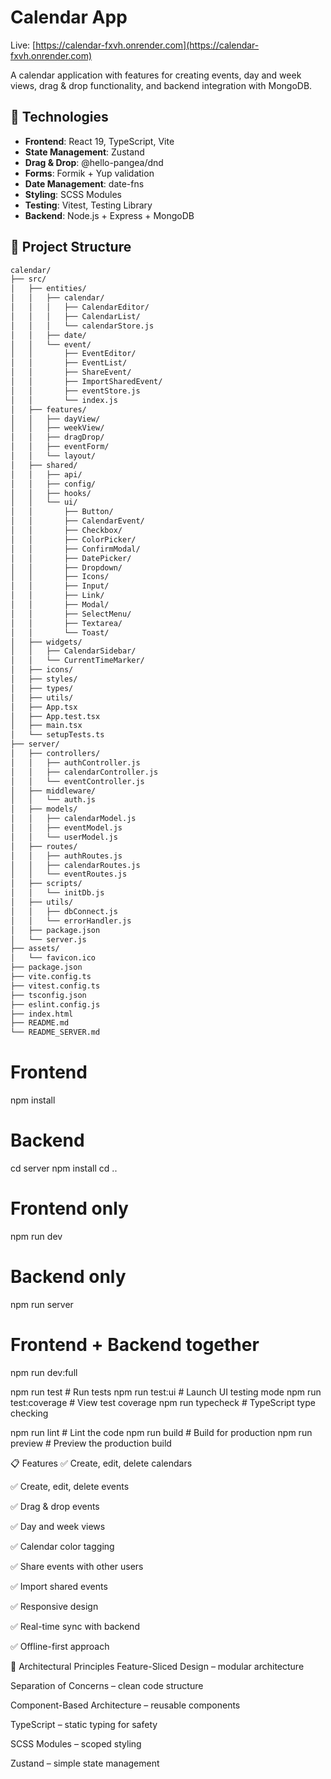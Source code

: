 # Calendar App

Live: [https://calendar-fxvh.onrender.com](https://calendar-fxvh.onrender.com)

A calendar application with features for creating events, day and week views, drag & drop functionality, and backend integration with MongoDB.

## 🚀 Technologies

- **Frontend**: React 19, TypeScript, Vite  
- **State Management**: Zustand  
- **Drag & Drop**: @hello-pangea/dnd  
- **Forms**: Formik + Yup validation  
- **Date Management**: date-fns  
- **Styling**: SCSS Modules  
- **Testing**: Vitest, Testing Library  
- **Backend**: Node.js + Express + MongoDB  

## 📁 Project Structure

```txt
calendar/
├── src/
│   ├── entities/
│   │   ├── calendar/
│   │   │   ├── CalendarEditor/
│   │   │   ├── CalendarList/
│   │   │   └── calendarStore.js
│   │   ├── date/
│   │   └── event/
│   │       ├── EventEditor/
│   │       ├── EventList/
│   │       ├── ShareEvent/
│   │       ├── ImportSharedEvent/
│   │       ├── eventStore.js
│   │       └── index.js
│   ├── features/
│   │   ├── dayView/
│   │   ├── weekView/
│   │   ├── dragDrop/
│   │   ├── eventForm/
│   │   └── layout/
│   ├── shared/
│   │   ├── api/
│   │   ├── config/
│   │   ├── hooks/
│   │   └── ui/
│   │       ├── Button/
│   │       ├── CalendarEvent/
│   │       ├── Checkbox/
│   │       ├── ColorPicker/
│   │       ├── ConfirmModal/
│   │       ├── DatePicker/
│   │       ├── Dropdown/
│   │       ├── Icons/
│   │       ├── Input/
│   │       ├── Link/
│   │       ├── Modal/
│   │       ├── SelectMenu/
│   │       ├── Textarea/
│   │       └── Toast/
│   ├── widgets/
│   │   ├── CalendarSidebar/
│   │   └── CurrentTimeMarker/
│   ├── icons/
│   ├── styles/
│   ├── types/
│   ├── utils/
│   ├── App.tsx
│   ├── App.test.tsx
│   ├── main.tsx
│   └── setupTests.ts
├── server/
│   ├── controllers/
│   │   ├── authController.js
│   │   ├── calendarController.js
│   │   └── eventController.js
│   ├── middleware/
│   │   └── auth.js
│   ├── models/
│   │   ├── calendarModel.js
│   │   ├── eventModel.js
│   │   └── userModel.js
│   ├── routes/
│   │   ├── authRoutes.js
│   │   ├── calendarRoutes.js
│   │   └── eventRoutes.js
│   ├── scripts/
│   │   └── initDb.js
│   ├── utils/
│   │   ├── dbConnect.js
│   │   └── errorHandler.js
│   ├── package.json
│   └── server.js
├── assets/
│   └── favicon.ico
├── package.json
├── vite.config.ts
├── vitest.config.ts
├── tsconfig.json
├── eslint.config.js
├── index.html
├── README.md
└── README_SERVER.md
```

# Frontend
npm install

# Backend
cd server
npm install
cd ..

# Frontend only
npm run dev

# Backend only
npm run server

# Frontend + Backend together
npm run dev:full

npm run test             # Run tests
npm run test:ui         # Launch UI testing mode
npm run test:coverage   # View test coverage
npm run typecheck       # TypeScript type checking

npm run lint            # Lint the code
npm run build           # Build for production
npm run preview         # Preview the production build

📋 Features
✅ Create, edit, delete calendars

✅ Create, edit, delete events

✅ Drag & drop events

✅ Day and week views

✅ Calendar color tagging

✅ Share events with other users

✅ Import shared events

✅ Responsive design

✅ Real-time sync with backend

✅ Offline-first approach

🔧 Architectural Principles
Feature-Sliced Design – modular architecture

Separation of Concerns – clean code structure

Component-Based Architecture – reusable components

TypeScript – static typing for safety

SCSS Modules – scoped styling

Zustand – simple state management
